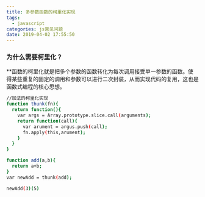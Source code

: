 ```yaml
---
title: 多参数函数的柯里化实现
tags:
  - javascript
categories: js常见问题
date: 2019-04-02 17:55:50
---
```


### 为什么需要柯里化？

**函数的柯里化就是把多个参数的函数转化为每次调用接受单一参数的函数。使得某些重复的固定的调用和参数可以进行二次封装，从而实现代码的复用，这也是函数式编程的核心思想。

```bash
//加法的柯里化实现
function thunk(fn){
  return function(){
    var args = Array.prototype.slice.call(arguments);
    return function(call){
      var arument = argus.push(call);
      fn.apply(this,arument);
    }
  }
}

function add(a,b){
  return a+b;
}
var newAdd = thunk(add);

newAdd(3)(5)
```
